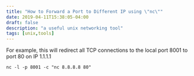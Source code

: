 ```yaml
---
title: "How to Forward a Port to Different IP using \"nc\""
date: 2019-04-11T15:38:05-04:00
draft: false
description: "a useful unix networking tool"
tags: [unix,tools]
---
```


For example, this will redirect all TCP connections to the local port 8001 to port 80 on IP 1.1.1.1
```
nc -l -p 8001 -c "nc 8.8.8.8 80"
```

